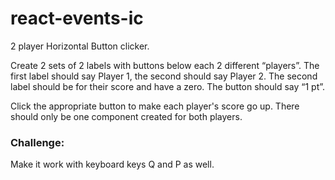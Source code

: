 # react-events-ic

2 player Horizontal Button clicker.

Create 2 sets of 2 labels with buttons below each 2 different “players”. The first label should say Player 1, the second should say Player 2. The second label should be for their score and have a zero. The button should say “1 pt”.

Click the appropriate button to make each player's score go up. There should only be one component created for both players.

### Challenge:
Make it work with keyboard keys Q and P as well.
